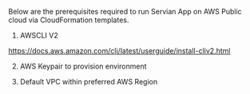 Below are the prerequisites required to run Servian App on AWS Public cloud via CloudFormation templates.


1. AWSCLI V2

https://docs.aws.amazon.com/cli/latest/userguide/install-cliv2.html

2. AWS Keypair to provision environment

3. Default VPC within preferred AWS Region
